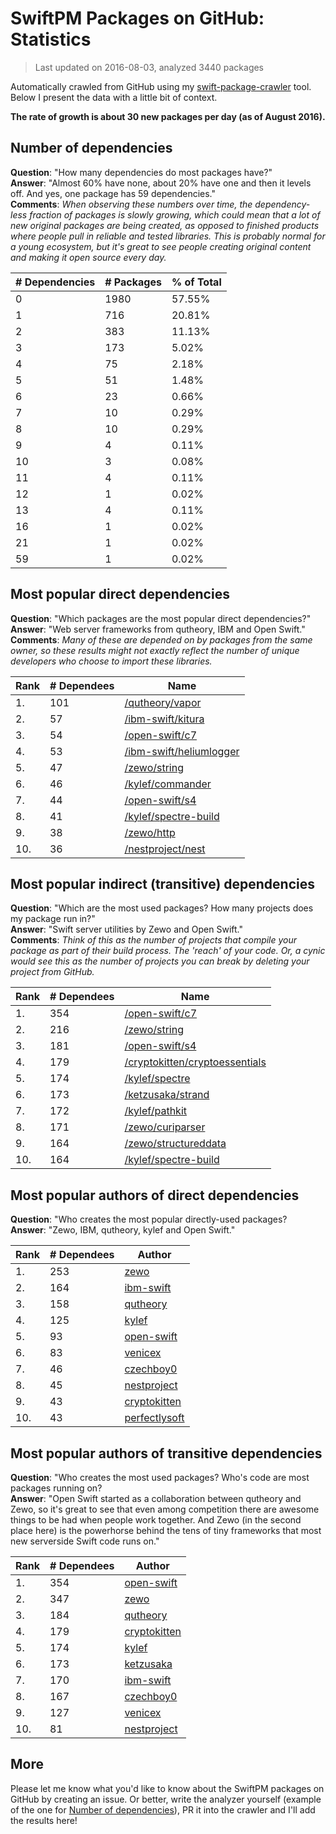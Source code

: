
# SwiftPM Packages on GitHub: Statistics

> Last updated on 2016-08-03, analyzed 3440 packages

Automatically crawled from GitHub using my [swift-package-crawler](https://github.com/czechboy0/swift-package-crawler) tool. Below I present the data with a little bit of context.

**The rate of growth is about 30 new packages per day (as of August 2016).**

## Number of dependencies
**Question**: "How many dependencies do most packages have?"  
**Answer**: "Almost 60% have none, about 20% have one and then it levels off. And yes, one package has 59 dependencies."  
**Comments**: *When observing these numbers over time, the dependency-less fraction of packages is slowly growing, which could mean that a lot of new original packages are being created, as opposed to finished products where people pull in reliable and tested libraries. This is probably normal for a young ecosystem, but it's great to see people creating original content and making it open source every day.*

| # Dependencies | # Packages | % of Total |
| --- | --- | --- |
|   0 | 1980 | 57.55% |
|   1 | 716 | 20.81% |
|   2 | 383 | 11.13% |
|   3 | 173 |  5.02% |
|   4 |  75 |  2.18% |
|   5 |  51 |  1.48% |
|   6 |  23 |  0.66% |
|   7 |  10 |  0.29% |
|   8 |  10 |  0.29% |
|   9 |   4 |  0.11% |
|  10 |   3 |  0.08% |
|  11 |   4 |  0.11% |
|  12 |   1 |  0.02% |
|  13 |   4 |  0.11% |
|  16 |   1 |  0.02% |
|  21 |   1 |  0.02% |
|  59 |   1 |  0.02% |


## Most popular direct dependencies
**Question**: "Which packages are the most popular direct dependencies?"  
**Answer**: "Web server frameworks from qutheory, IBM and Open Swift."    
**Comments**: *Many of these are depended on by packages from the same owner, so these results might not exactly reflect the number of unique developers who choose to import these libraries.*  

| Rank | # Dependees | Name |
| --- | --- | --- |
|   1. | 101 | [/qutheory/vapor](https://github.com/qutheory/vapor) |
|   2. |  57 | [/ibm-swift/kitura](https://github.com/ibm-swift/kitura) |
|   3. |  54 | [/open-swift/c7](https://github.com/open-swift/c7) |
|   4. |  53 | [/ibm-swift/heliumlogger](https://github.com/ibm-swift/heliumlogger) |
|   5. |  47 | [/zewo/string](https://github.com/zewo/string) |
|   6. |  46 | [/kylef/commander](https://github.com/kylef/commander) |
|   7. |  44 | [/open-swift/s4](https://github.com/open-swift/s4) |
|   8. |  41 | [/kylef/spectre-build](https://github.com/kylef/spectre-build) |
|   9. |  38 | [/zewo/http](https://github.com/zewo/http) |
|  10. |  36 | [/nestproject/nest](https://github.com/nestproject/nest) |


## Most popular indirect (transitive) dependencies
**Question**: "Which are the most used packages? How many projects does my package run in?"  
**Answer**: "Swift server utilities by Zewo and Open Swift."    
**Comments**: *Think of this as the number of projects that compile your package as part of their build process. The 'reach' of your code. Or, a cynic would see this as the number of projects you can break by deleting your project from GitHub.*  

| Rank | # Dependees | Name |
| --- | --- | --- |
|   1. | 354 | [/open-swift/c7](https://github.com/open-swift/c7) |
|   2. | 216 | [/zewo/string](https://github.com/zewo/string) |
|   3. | 181 | [/open-swift/s4](https://github.com/open-swift/s4) |
|   4. | 179 | [/cryptokitten/cryptoessentials](https://github.com/cryptokitten/cryptoessentials) |
|   5. | 174 | [/kylef/spectre](https://github.com/kylef/spectre) |
|   6. | 173 | [/ketzusaka/strand](https://github.com/ketzusaka/strand) |
|   7. | 172 | [/kylef/pathkit](https://github.com/kylef/pathkit) |
|   8. | 171 | [/zewo/curiparser](https://github.com/zewo/curiparser) |
|   9. | 164 | [/zewo/structureddata](https://github.com/zewo/structureddata) |
|  10. | 164 | [/kylef/spectre-build](https://github.com/kylef/spectre-build) |


## Most popular authors of direct dependencies
**Question**: "Who creates the most popular directly-used packages?  
**Answer**: "Zewo, IBM, qutheory, kylef and Open Swift."    

| Rank | # Dependees | Author |
| --- | --- | --- |
|   1. | 253 | [zewo](https://github.com/zewo) |
|   2. | 164 | [ibm-swift](https://github.com/ibm-swift) |
|   3. | 158 | [qutheory](https://github.com/qutheory) |
|   4. | 125 | [kylef](https://github.com/kylef) |
|   5. |  93 | [open-swift](https://github.com/open-swift) |
|   6. |  83 | [venicex](https://github.com/venicex) |
|   7. |  46 | [czechboy0](https://github.com/czechboy0) |
|   8. |  45 | [nestproject](https://github.com/nestproject) |
|   9. |  43 | [cryptokitten](https://github.com/cryptokitten) |
|  10. |  43 | [perfectlysoft](https://github.com/perfectlysoft) |


## Most popular authors of transitive dependencies
**Question**: "Who creates the most used packages? Who's code are most packages running on?  
**Answer**: "Open Swift started as a collaboration between qutheory and Zewo, so it's great to see that even among competition there are awesome things to be had when people work together. And Zewo (in the second place here) is the powerhorse behind the tens of tiny frameworks that most new serverside Swift code runs on."    

| Rank | # Dependees | Author |
| --- | --- | --- |
|   1. | 354 | [open-swift](https://github.com/open-swift) |
|   2. | 347 | [zewo](https://github.com/zewo) |
|   3. | 184 | [qutheory](https://github.com/qutheory) |
|   4. | 179 | [cryptokitten](https://github.com/cryptokitten) |
|   5. | 174 | [kylef](https://github.com/kylef) |
|   6. | 173 | [ketzusaka](https://github.com/ketzusaka) |
|   7. | 170 | [ibm-swift](https://github.com/ibm-swift) |
|   8. | 167 | [czechboy0](https://github.com/czechboy0) |
|   9. | 127 | [venicex](https://github.com/venicex) |
|  10. |  81 | [nestproject](https://github.com/nestproject) |


## More
Please let me know what you'd like to know about the SwiftPM packages on GitHub by creating an issue. Or better, write the analyzer yourself (example of the one for [Number of dependencies](https://github.com/czechboy0/swift-package-crawler/blob/master/Sources/AnalyzerLib/DependencyTrees.swift)), PR it into the crawler and I'll add the results here!
